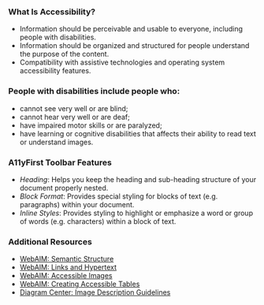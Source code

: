 ### What Is Accessibility?

* Information should be perceivable and usable to everyone, including people with disabilities.
* Information should be organized and structured for people understand the purpose of the content.
* Compatibility with assistive technologies and operating system accessibility features.

### People with disabilities include people who:

* cannot see very well or are blind;
* cannot hear very well or are deaf;
* have impaired motor skills or are paralyzed;
* have learning or cognitive disabilities that affects their ability to read text or understand images.

### A11yFirst Toolbar Features

* *Heading*: Helps you keep the heading and sub-heading structure of your document properly nested.
* *Block Format*: Provides special styling for blocks of text (e.g. paragraphs) within your document.
* *Inline Styles*: Provides styling to highlight or emphasize a word or group of words (e.g. characters) within a block of text.

### Additional Resources

* <a href="https://webaim.org/techniques/semanticstructure/" target="_resource">WebAIM: Semantic Structure</a>
* <a href="https://webaim.org/techniques/hypertext/" target="_resource">WebAIM: Links and Hypertext</a>
* <a href="https://webaim.org/techniques/images/" target="_resource">WebAIM: Accessible Images</a>
* <a href="https://webaim.org/techniques/tables/data" target="_resource">WebAIM: Creating Accessible Tables</a>
* <a href="http://diagramcenter.org/" target="_resource">Diagram Center: Image Description Guidelines</a>
